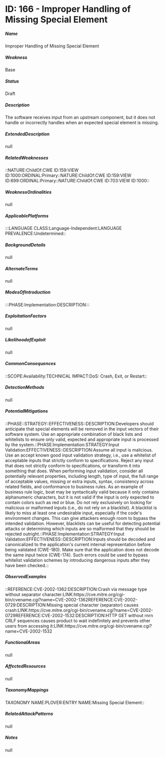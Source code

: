 # ID: 166 - Improper Handling of Missing Special Element
<h5>Name</h5>Improper Handling of Missing Special Element
<h5>Weakness</h5>Base
<h5>Status</h5>Draft
<h5>Description</h5>The software receives input from an upstream component, but it does not handle or incorrectly handles when an expected special element is missing.
<h5>ExtendedDescription</h5>null
<h5>RelatedWeaknesses</h5>::NATURE:ChildOf:CWE ID:159:VIEW ID:1000:ORDINAL:Primary::NATURE:ChildOf:CWE ID:159:VIEW ID:699:ORDINAL:Primary::NATURE:ChildOf:CWE ID:703:VIEW ID:1000::
<h5>WeaknessOrdinalities</h5>null
<h5>ApplicablePlatforms</h5>:::LANGUAGE CLASS:Language-Independent:LANGUAGE PREVALENCE:Undetermined::
<h5>BackgroundDetails</h5>null
<h5>AlternateTerms</h5>null
<h5>ModesOfIntroduction</h5>:::PHASE:Implementation:DESCRIPTION:::
<h5>ExploitationFactors</h5>null
<h5>LikelihoodofExploit</h5>null
<h5>CommonConsequences</h5>::SCOPE:Availability:TECHNICAL IMPACT:DoS: Crash, Exit, or Restart::
<h5>DetectionMethods</h5>null
<h5>PotentialMitigations</h5>::PHASE::STRATEGY::EFFECTIVENESS::DESCRIPTION:Developers should anticipate that special elements will be removed in the input vectors of their software system. Use an appropriate combination of black lists and whitelists to ensure only valid, expected and appropriate input is processed by the system.::PHASE:Implementation:STRATEGY:Input Validation:EFFECTIVENESS::DESCRIPTION:Assume all input is malicious. Use an accept known good input validation strategy, i.e., use a whitelist of acceptable inputs that strictly conform to specifications. Reject any input that does not strictly conform to specifications, or transform it into something that does. When performing input validation, consider all potentially relevant properties, including length, type of input, the full range of acceptable values, missing or extra inputs, syntax, consistency across related fields, and conformance to business rules. As an example of business rule logic, boat may be syntactically valid because it only contains alphanumeric characters, but it is not valid if the input is only expected to contain colors such as red or blue. Do not rely exclusively on looking for malicious or malformed inputs (i.e., do not rely on a blacklist). A blacklist is likely to miss at least one undesirable input, especially if the code's environment changes. This can give attackers enough room to bypass the intended validation. However, blacklists can be useful for detecting potential attacks or determining which inputs are so malformed that they should be rejected outright.::PHASE:Implementation:STRATEGY:Input Validation:EFFECTIVENESS::DESCRIPTION:Inputs should be decoded and canonicalized to the application's current internal representation before being validated (CWE-180). Make sure that the application does not decode the same input twice (CWE-174). Such errors could be used to bypass whitelist validation schemes by introducing dangerous inputs after they have been checked.::
<h5>ObservedExamples</h5>::REFERENCE:CVE-2002-1362:DESCRIPTION:Crash via message type without separator character:LINK:https://cve.mitre.org/cgi-bin/cvename.cgi?name=CVE-2002-1362REFERENCE:CVE-2002-0729:DESCRIPTION:Missing special character (separator) causes crash:LINK:https://cve.mitre.org/cgi-bin/cvename.cgi?name=CVE-2002-0729REFERENCE:CVE-2002-1532:DESCRIPTION:HTTP GET without rnrn CRLF sequences causes product to wait indefinitely and prevents other users from accessing it:LINK:https://cve.mitre.org/cgi-bin/cvename.cgi?name=CVE-2002-1532
<h5>FunctionalAreas</h5>null
<h5>AffectedResources</h5>null
<h5>TaxonomyMappings</h5>TAXONOMY NAME:PLOVER:ENTRY NAME:Missing Special Element::
<h5>RelatedAttackPatterns</h5>null
<h5>Notes</h5>null

